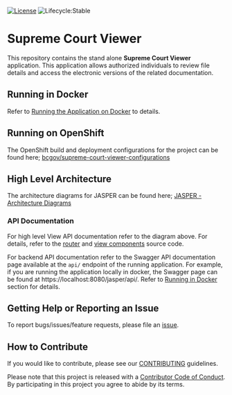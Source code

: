 [![License](https://img.shields.io/badge/License-Apache%202.0-blue.svg)](LICENSE)
![Lifecycle:Stable](https://img.shields.io/badge/Lifecycle-Stable-97ca00)

# Supreme Court Viewer

This repository contains the stand alone **Supreme Court Viewer** application.  This application allows authorized individuals to review file details and access the electronic versions of the related documentation.

## Running in Docker

Refer to [Running the Application on Docker](./docker/README.md) to details.

## Running on OpenShift

The OpenShift build and deployment configurations for the project can be found here; [bcgov/supreme-court-viewer-configurations](https://github.com/bcgov/supreme-court-viewer-configurations)

## High Level Architecture

The architecture diagrams for JASPER can be found here; [JASPER - Architecture Diagrams](https://jag.gov.bc.ca/wiki/display/JASPER/Architecture+Diagrams)

### API Documentation

For high level View API documentation refer to the diagram above.  For details, refer to the [router](./web/src/router/index.ts) and [view components](./web/src/components/) source code.

For backend API documentation refer to the Swagger API documentation page available at the `api/` endpoint of the running application.  For example, if you are running the application locally in docker, the Swagger page can be found at https://localhost:8080/jasper/api/.  Refer to [Running in Docker](#running-in-docker) section for details.

## Getting Help or Reporting an Issue

To report bugs/issues/feature requests, please file an [issue](../../issues).

## How to Contribute

If you would like to contribute, please see our [CONTRIBUTING](./CONTRIBUTING.md) guidelines.

Please note that this project is released with a [Contributor Code of Conduct](./CODE_OF_CONDUCT.md).
By participating in this project you agree to abide by its terms.
